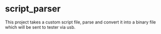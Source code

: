 # script_parser
This project takes a custom script file, parse and convert it into a binary file which will be sent to tester via usb.
